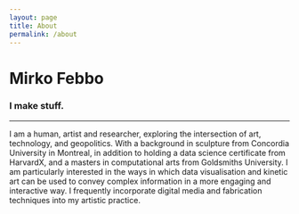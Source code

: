 ```yaml
---
layout: page
title: About
permalink: /about
---
```

# Mirko Febbo
### I make stuff.
--- 
I am a human, artist and researcher, exploring the intersection of art, technology, and geopolitics. With a background in sculpture from Concordia University in Montreal, in addition to holding a data science certificate from HarvardX, and a masters in computational arts from Goldsmiths University. I am particularly interested in the ways in which data visualisation and kinetic art can be used to convey complex information in a more engaging and interactive way. I frequently incorporate digital media and fabrication techniques into my artistic practice.